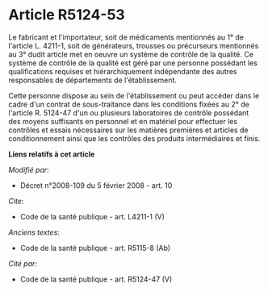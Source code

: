 # Article R5124-53

Le fabricant et l'importateur, soit de médicaments mentionnés au 1° de l'article L. 4211-1, soit de générateurs, trousses ou
précurseurs mentionnés au 3° dudit article met en oeuvre un système de contrôle de la qualité. Ce système de contrôle de la
qualité est géré par une personne possédant les qualifications requises et hiérarchiquement indépendante des autres
responsables de départements de l'établissement. 

Cette personne dispose au sein de l'établissement ou peut accéder dans le cadre d'un contrat de sous-traitance dans les
conditions fixées au 2° de l'article R. 5124-47 d'un ou plusieurs laboratoires de contrôle possédant des moyens suffisants en
personnel et en matériel pour effectuer les contrôles et essais nécessaires sur les matières premières et articles de
conditionnement ainsi que les contrôles des produits intermédiaires et finis.

**Liens relatifs à cet article**

_Modifié par_:

  - Décret n°2008-109 du 5 février 2008 - art. 10

_Cite_:

  - Code de la santé publique - art. L4211-1 (V)

_Anciens textes_:

  - Code de la santé publique - art. R5115-8 (Ab)

_Cité par_:

  - Code de la santé publique - art. R5124-47 (V)
